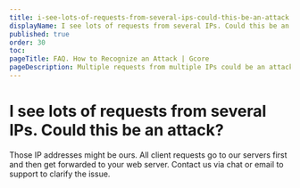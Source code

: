 ```yaml
---
title: i-see-lots-of-requests-from-several-ips-could-this-be-an-attack
displayName: I see lots of requests from several IPs. Could this be an attack?
published: true
order: 30
toc:
pageTitle: FAQ. How to Recognize an Attack | Gcore
pageDescription: Multiple requests from multiple IPs could be an attack?
---
```

# I see lots of requests from several IPs. Could this be an attack?

Those IP addresses might be ours. All client requests go to our servers first and then get forwarded to your web server. Contact us via chat or email to support to clarify the issue.